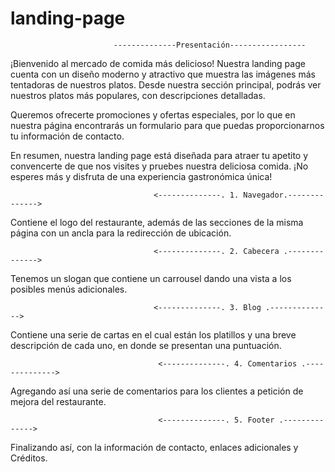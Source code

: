 # landing-page
                           --------------Presentación-----------------
¡Bienvenido al mercado de comida más delicioso! Nuestra landing page cuenta con un diseño moderno y atractivo que muestra las imágenes más tentadoras de nuestros platos. Desde nuestra sección principal, podrás ver nuestros platos más populares, con descripciones detalladas. 

Queremos ofrecerte promociones y ofertas especiales, por lo que en nuestra página encontrarás un formulario para que puedas proporcionarnos tu información de contacto. 

En resumen, nuestra landing page está diseñada para atraer tu apetito y convencerte de que nos visites y pruebes nuestra deliciosa comida. ¡No esperes más y disfruta de una experiencia gastronómica única!


                                    <--------------. 1. Navegador.-------------->
Contiene el logo del restaurante, además de las secciones de la misma página con un ancla para la redirección de ubicación.

                                    <--------------. 2. Cabecera .-------------->
Tenemos un slogan que contiene un carrousel dando una vista a los posibles menús adicionales.

                                    <--------------. 3. Blog .-------------->
Contiene una serie de cartas en el cual están los platillos y una breve descripción de cada uno, en donde se presentan una puntuación.

                                     <--------------. 4. Comentarios .-------------->
Agregando así una serie de comentarios para los clientes a petición de mejora del restaurante.

                                     <--------------. 5. Footer .-------------->
Finalizando así, con la información de contacto, enlaces adicionales y Créditos.
